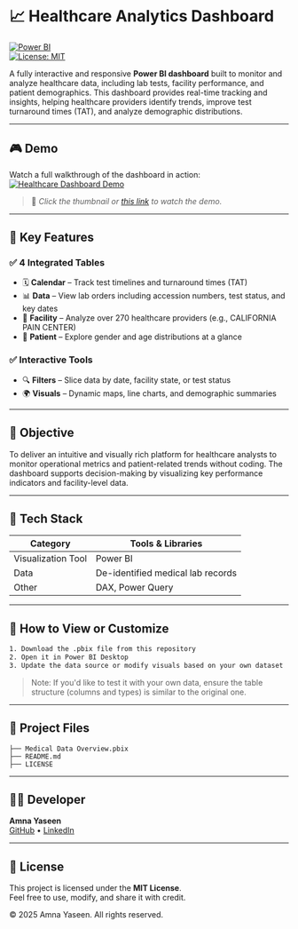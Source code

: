 # 📈 Healthcare Analytics Dashboard

[![Power BI](https://img.shields.io/badge/Built%20With-Power%20BI-ffbb00?logo=powerbi&logoColor=white)](https://powerbi.microsoft.com/)  
[![License: MIT](https://img.shields.io/badge/License-MIT-green.svg)](#-license)

A fully interactive and responsive **Power BI dashboard** built to monitor and analyze healthcare data, including lab tests, facility performance, and patient demographics. This dashboard provides real-time tracking and insights, helping healthcare providers identify trends, improve test turnaround times (TAT), and analyze demographic distributions.

---

## 🎮 Demo

Watch a full walkthrough of the dashboard in action:  
[![Healthcare Dashboard Demo](https://img.youtube.com/vi/nYaxTCHlA2k/0.jpg)](https://youtu.be/nYaxTCHlA2k)

> 📌 *Click the thumbnail or [this link](https://youtu.be/nYaxTCHlA2k) to watch the demo.*

---

## 🌟 Key Features

### ✅ 4 Integrated Tables
- 🗓️ **Calendar** – Track test timelines and turnaround times (TAT)  
- 📊 **Data** – View lab orders including accession numbers, test status, and key dates  
- 🏥 **Facility** – Analyze over 270 healthcare providers (e.g., CALIFORNIA PAIN CENTER)  
- 👤 **Patient** – Explore gender and age distributions at a glance  

### ✅ Interactive Tools
- 🔍 **Filters** – Slice data by date, facility state, or test status  
- 🌍 **Visuals** – Dynamic maps, line charts, and demographic summaries  

---

## 📅 Objective

To deliver an intuitive and visually rich platform for healthcare analysts to monitor operational metrics and patient-related trends without coding. The dashboard supports decision-making by visualizing key performance indicators and facility-level data.

---

## 🚪 Tech Stack

| Category           | Tools & Libraries       |
|--------------------|--------------------------|
| Visualization Tool | Power BI                |
| Data               | De-identified medical lab records |
| Other              | DAX, Power Query         |

---

## 🚀 How to View or Customize

```bash
1. Download the .pbix file from this repository
2. Open it in Power BI Desktop
3. Update the data source or modify visuals based on your own dataset
```
> Note: If you'd like to test it with your own data, ensure the table structure (columns and types) is similar to the original one.

---

## 📂 Project Files

```
├── Medical Data Overview.pbix
├── README.md
├── LICENSE
```

---

## 👩‍💻 Developer

**Amna Yaseen**  
[GitHub](https://github.com/AmnaaYaseen) • [LinkedIn](https://www.linkedin.com/in/amnaa-yaseen)

---

## 📄 License

This project is licensed under the **MIT License**.  
Feel free to use, modify, and share it with credit.

© 2025 Amna Yaseen. All rights reserved.
